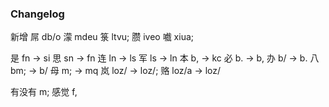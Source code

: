 ### Changelog
新增
屌	db/o
濛	mdeu
箓	ltvu;
臜	iveo
嚱	xiua;

是	fn -> si
思	sn -> fn
连	ln -> ls
军	ls -> ln
本	b, -> kc
必	b. -> b,
办	b/ -> b.
八	bm; -> b/
母	m; -> mq
岚	loz/ -> loz/;
赂	loz/a -> loz/

有没有	m;
感觉	f,